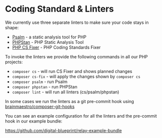 # Coding Standard & Linters

We currently use three separate linters to make sure your code stays in shape:

* [Psalm](https://psalm.dev/) - a static analysis tool for PHP
* [PHPStan](https://phpstan.org/) - PHP Static Analysis Tool
* [PHP CS Fixer](https://cs.symfony.com/) - PHP Coding Standards Fixer

To invoke the linters we provide the following commands in all our PHP projects:

* `composer cs` - will run CS Fixer and shows planned changes
* `composer cs-fix` - will apply the changes shown by `composer cs`
* `composer psalm` - run Psalm
* `composer phpstan` - run PHPStan
* `composer lint` - will run all linters (cs/psalm/phpstan)

In some cases we run the linters as a git pre-commit hook using
[brainmaestro/composer-git-hooks](https://github.com/BrainMaestro/composer-git-hooks)

You can see an example configuration for all the linters and the pre-commit hook
in our example bundle:

https://github.com/digital-blueprint/relay-example-bundle
